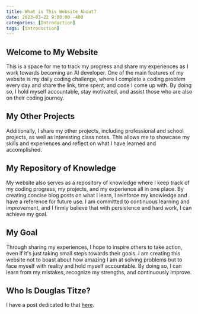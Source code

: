 ```yaml
---
title: What is This Website About?
date: 2023-03-22 9:00:00 -400
categories: [Introduction]
tags: [introduction]
---
```


## Welcome to My Website

This is a space for me to track my progress and share my experiences as I work towards becoming an AI developer. One of the main features of my website is my daily coding challenge, where I complete a coding problem every day and share the link, time spent, and code I come up with. By doing so, I hold myself accountable, stay motivated, and assist those who are also on their coding journey.  

## My Other Projects

Additionally, I share my other projects, including professional and school projects, as well as interesting class notes. This allows me to showcase my skills and experiences and reflect on what I have learned and accomplished.  

## My Repository of Knowledge

My website also serves as a repository of knowledge where I keep track of my coding progress, my projects, and my experience all in one place. By creating concise blog posts on what I learn, I reinforce my knowledge and have a reference for future use. I am committed to continuous learning and improvement, and I firmly believe that with persistence and hard work, I can achieve my goal.  

## My Goal

Through sharing my experiences, I hope to inspire others to take action, even if it's just taking small steps towards their goals. I am creating this website not to boast about how amazing I am at solving problems but to face myself with reality and hold myself accountable. By doing so, I can learn from my mistakes, recognize my strengths, and continuously improve.  

## Who Is Douglas Titze?

I have a post dedicated to that [here](/about-me/).
